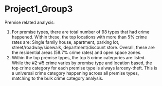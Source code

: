 # Project1_Group3
Premise related analysis:
1. For premise types, there are total number of 98 types that had crime happened. Within these, the top locations with more than 5% crime rates are: Single family house, apartment, parking lot, street/roadway/sidewalk, department/discount store. Overall, these are the residential areas (58.7% crime rates) and open space zones.
2. Within the top premise types, the top 5 crime categories are listed. While the #2-#5 crime varies by premise type and location based, the top crime category for each premise type is always larceny-theft. This is a universal crime category happening across all premise types, matching to the bulk crime category analysis.
